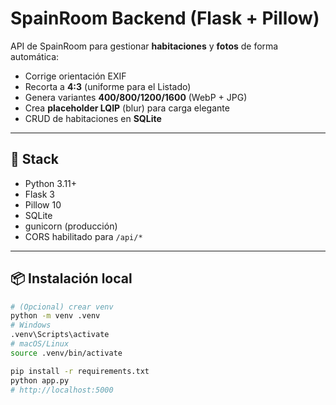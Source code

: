 # SpainRoom Backend (Flask + Pillow)

API de SpainRoom para gestionar **habitaciones** y **fotos** de forma automática:
- Corrige orientación EXIF
- Recorta a **4:3** (uniforme para el Listado)
- Genera variantes **400/800/1200/1600** (WebP + JPG)
- Crea **placeholder LQIP** (blur) para carga elegante
- CRUD de habitaciones en **SQLite**

---

## 🚀 Stack
- Python 3.11+
- Flask 3
- Pillow 10
- SQLite
- gunicorn (producción)
- CORS habilitado para `/api/*`

---

## 📦 Instalación local

```bash
# (Opcional) crear venv
python -m venv .venv
# Windows
.venv\Scripts\activate
# macOS/Linux
source .venv/bin/activate

pip install -r requirements.txt
python app.py
# http://localhost:5000
